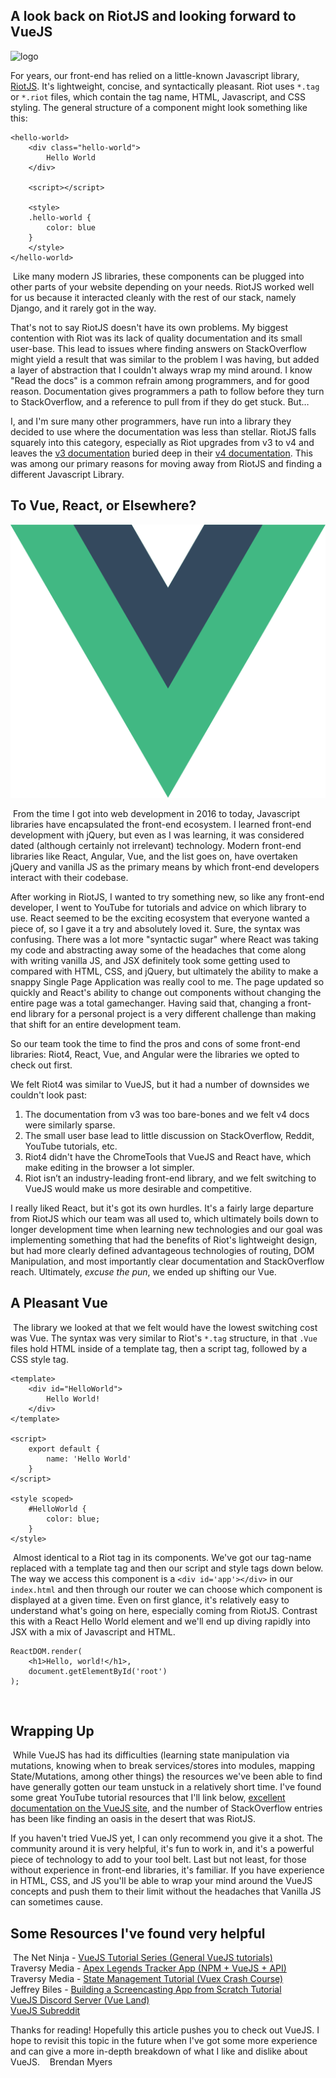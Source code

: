 ## A look back on RiotJS and looking forward to VueJS


​![logo](../assets/images/riot.svg "riot.svg")​

For years, our front-end has relied on a little-known Javascript library, [RiotJS](https://riot.js.org/). It's lightweight, concise, and syntactically pleasant. Riot uses `*.tag` or `*.riot` files, which contain the tag name, HTML, Javascript, and CSS styling. The general structure of a component might look something like this:


```
<hello-world>
    <div class="hello-world">
        Hello World
    </div>
​
    <script></script>
    
    <style>
    .hello-world {
        color: blue
    }
    </style>
</hello-world>
```
​
Like many modern JS libraries, these components can be plugged into other parts of your website depending on your needs. RiotJS worked well for us because it interacted cleanly with the rest of our stack, namely Django, and it rarely got in the way.
​ 

That's not to say RiotJS doesn't have its own problems. My biggest contention with Riot was its lack of quality documentation and its small user-base. This lead to issues where finding answers on StackOverflow might yield a result that was similar to the problem I was having, but added a layer of abstraction that I couldn't always wrap my mind around. I know "Read the docs" is a common refrain among programmers, and for good reason. Documentation gives programmers a path to follow before they turn to StackOverflow, and a reference to pull from if they do get stuck. But…
​  

I, and I'm sure many other programmers, have run into a library they decided to use where the documentation was less than stellar. RiotJS falls squarely into this category, especially as Riot upgrades from v3 to v4 and leaves the [v3 documentation](https://v3.riotjs.now.sh/api/) buried deep in their [v4 documentation](https://riot.js.org/documentation/). This was among our primary reasons for moving away from RiotJS and finding a different Javascript Library.
​  
## To Vue, React, or Elsewhere?

​![logo](../assets/images/vuejslogo.png "vuejslogo.png")​

​
From the time I got into web development in 2016 to today, Javascript libraries have encapsulated the front-end ecosystem. I learned front-end development with jQuery, but even as I was learning, it was considered dated (although certainly not irrelevant) technology. Modern front-end libraries like React, Angular, Vue, and the list goes on, have overtaken jQuery and vanilla JS as the primary means by which front-end developers interact with their codebase.
  ​
  
After working in RiotJS, I wanted to try something new, so like any front-end developer, I went to YouTube for tutorials and advice on which library to use. React seemed to be the exciting ecosystem that everyone wanted a piece of, so I gave it a try and absolutely loved it. Sure, the syntax was confusing. There was a lot more "syntactic sugar" where React was taking my code and abstracting away some of the headaches that come along with writing vanilla JS, and JSX definitely took some getting used to compared with HTML, CSS, and jQuery, but ultimately the ability to make a snappy Single Page Application was really cool to me. The page updated so quickly and React's ability to change out components without changing the entire page was a total gamechanger. Having said that, changing a front-end library for a personal project is a very different challenge than making that shift for an entire development team.​
  
  
So our team took the time to find the pros and cons of some front-end libraries: Riot4, React, Vue, and Angular were the libraries we opted to check out first.
​  

We felt Riot4 was similar to VueJS, but it had a number of downsides we couldn't look past:
 1. The documentation from v3 was too bare-bones and we felt v4 docs were similarly sparse.
 2. The small user base lead to little discussion on StackOverflow, Reddit, YouTube tutorials, etc.
 3. Riot4 didn't have the ChromeTools that VueJS and React have, which make editing in the browser a lot simpler.
 4. Riot isn’t an industry-leading front-end library, and we felt switching to VueJS would make us more desirable and competitive.

I really liked React, but it's got its own hurdles. It's a fairly large departure from RiotJS which our team was all used to, which ultimately boils down to longer development time when learning new technologies and our goal was implementing something that had the benefits of Riot's lightweight design, but had more clearly defined advantageous technologies of routing, DOM Manipulation, and most importantly clear documentation and StackOverflow reach. Ultimately, *excuse the pun*, we ended up shifting our Vue.
​
## A Pleasant Vue
​
The library we looked at that we felt would have the lowest switching cost was Vue. The syntax was very similar to Riot's `*.tag` structure, in that `.Vue` files hold HTML inside of a template tag, then a script tag, followed by a CSS style tag.
```
<template>
    <div id="HelloWorld">
        Hello World!
    </div>
</template>
​
<script>
    export default {
        name: 'Hello World'
    }
</script>
​
<style scoped>
    #HelloWorld {
        color: blue;
    }
</style>
```
​
Almost identical to a Riot tag in its components. We've got our tag-name replaced with a template tag and then our script and style tags down below. The way we access this component is a `<div id='app'></div>` in our `index.html` and then through our router we can choose which component is displayed at a given time. Even on first glance, it's relatively easy to understand what's going on here, especially coming from RiotJS. Contrast this with a React Hello World element and we'll end up diving rapidly into JSX with a mix of Javascript and HTML.
​
```
ReactDOM.render(
    <h1>Hello, world!</h1>,
    document.getElementById('root')
);
```
​
## Wrapping Up
​
While VueJS has had its difficulties (learning state manipulation via mutations, knowing when to break services/stores into modules, mapping State/Mutations, among other things) the resources we've been able to find have generally gotten our team unstuck in a relatively short time. I've found some great YouTube tutorial resources that I'll link below, [excellent documentation on the VueJS site](https://vuejs.org/v2/api/), and the number of StackOverflow entries has been like finding an oasis in the desert that was RiotJS.
​  

If you haven't tried VueJS yet, I can only recommend you give it a shot. The community around it is very helpful, it's fun to work in, and it's a powerful piece of technology to add to your tool belt. Last but not least, for those without experience in front-end libraries, it's familiar. If you have experience in HTML, CSS, and JS you'll be able to wrap your mind around the VueJS concepts and push them to their limit without the headaches that Vanilla JS can sometimes cause.
​
​
## Some Resources I've found very helpful
​
The Net Ninja - [VueJS Tutorial Series (General VueJS tutorials)](https://www.youtube.com/watch?v=5LYrN_cAJoA&list=PL4cUxeGkcC9gQcYgjhBoeQH7wiAyZNrYa) 
​  
Traversy Media - [Apex Legends Tracker App (NPM + VueJS + API)](https://youtu.be/8z2qRln9tnc)
​  
Traversy Media - [State Management Tutorial (Vuex Crash Course)](https://youtu.be/5lVQgZzLMHc) 
​  
Jeffrey Biles - [Building a Screencasting App from Scratch Tutorial](https://www.youtube.com/watch?v=vaCrzaeC-RE&list=PLPwpWyfm6JADRf8x1Jc0Da8R71WJyt-Jn) 
​  
[VueJS Discord Server (Vue Land)](https://vue.land/) 
​  
[VueJS Subreddit](https://www.reddit.com/r/vuejs/)
​  

Thanks for reading! Hopefully this article pushes you to check out VueJS. I hope to revisit this topic in the future when I've got some more experience and can give a more in-depth breakdown of what I like and dislike about VueJS.
​
​
​
Brendan Myers
